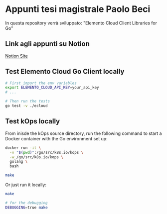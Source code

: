 # Appunti tesi magistrale Paolo Beci
In questa repository verrà sviluppato: "Elemento Cloud Client Libraries for Go"

## Link agli appunti su Notion
[Notion Site](https://glimmer-slip-7ec.notion.site/appunti-tesi-paolo?pvs=4)

## Test Elemento Cloud Go Client locally
```bash
# First import the env variables
export ELEMENTO_CLOUD_API_KEY=your_api_key
# ...

# Then run the tests
go test -v ./ecloud
```

## Test kOps locally
From inisde the kOps source directory, run the following command to start a Docker container with the Go environment set up:
```bash
docker run -it \
  -v "$(pwd)":/go/src/k8s.io/kops \
  -w /go/src/k8s.io/kops \
  golang \
  bash

make
```

Or just run it locally:
```bash
make

# for the debugging
DEBUGGING=true make
```